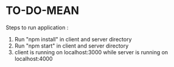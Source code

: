 # TO-DO-MEAN



Steps to run application :

1. Run "npm install" in client and server directory
2. Run "npm start" in client and server directory
3. client is running on localhost:3000 while server is running on localhost:4000
